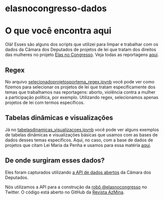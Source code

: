 # elasnocongresso-dados

# O que você encontra aqui #

Olá! Esses são alguns dos scripts que utilizei para limpar e trabalhar com os dados da Câmara dos Deputados de projetos de lei que tratam dos direitos das mulheres no projeto <a href="https://www.elasnocongresso.com.br">Elas no Congresso</a>. Veja todas as reportagens <a href="https://www.elasnocongresso.com.br/acompanhe">aqui</a>.

## Regex ##

No arquivo <a href="https://github.com/baliborio/elasnocongresso-dados/blob/master/selecionadoprojetosportema_regex.ipynb">selecionadoprojetosportema_regex.ipynb</a> você pode ver como fizemos para selecionar os projetos de lei que tratam especificamente dos temas que trabalhamos nas reportagens: aborto, violência contra a mulher a participação política, por exemplo. Utilizando regex, selecionamos apenas projetos de lei com termos específicos.

## Tabelas dinâmicas e visualizações ##

Já no <a href="https://github.com/baliborio/elasnocongresso-dados/blob/master/tabelasdinamicas_visualizacoes.ipynb"> tabelasdinamicas_visualizacoes.ipynb</a> você pode ver alguns exemplos de tabelas dinâmicas e visualizações básicas que usamos com as bases de dados desses temas específicos. Aqui, no caso, com a base de dados de projetos que citam Lei Maria da Penha e usamos para essa matéria <a href="https://azmina.com.br/reportagens/projetos-de-lei-para-alterar-lei-maria-da-penha-disparam-no-congresso/">aqui</a>.

## De onde surgiram esses dados? ##

Eles foram capturados utilizando <a href="https://www.elasnocongresso.com.br">a API de dados abertos</a> da Câmara dos Deputados. 

Nós utilizamos a API para a construção da <a href="https://twitter.com/elasnocongresso">robô @elasnocongresso</a> no Twitter.
O código está aberto no GitHub da <a href="https://github.com/revistaazmina/elasnocongressobot">Revista AzMina</a>.
